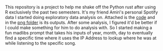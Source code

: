 This repository is a project to help me shake off the Python rust after using R exclusively the past two semesters. It's my friend Amiri's personal Spotify data I started doing exploratory data analysis on.
Attached is the [code](https://github.com/lukebeebe/Spotify-Data/blob/main/Amiri%20Analysis.py) and in the [png folder](https://github.com/lukebeebe/Spotify-Data/tree/main/png) is its outputs.
After some analysis, I figured it'd be better if I could make something for him to do analysis with. So I started making a fun madlibs prompt that takes his inputs of year, month, day to eventually find a specific time where it uses the IP Address to lookup where he was at while listening to the specific song.
